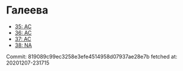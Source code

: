 # Галеева
- [35: AC](35.md)
- [36: AC](36.md)
- [37: AC](37.md)
- [38: NA](38.md)

Commit: 819089c99ec3258e3efe4514958d07937ae28e7b
 fetched at: 20201207-231715

